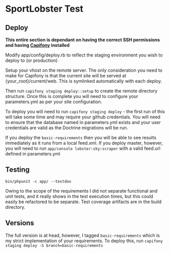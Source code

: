 # SportLobster Test #
## Deploy ##
**This entire section is dependant on having the correct SSH permissions and 
having [Capifony](http://capifony.org/) installed**

Modify app/config/deploy.rb to reflect the staging environment you wish to deploy to (or production)

Setup your vhost on the remote server. The only consideration you need to make for Capifony
is that the current site will be served at {your_root}/current/web. This is symlinked
automatically with each deploy.

Then run `capifony staging deploy::setup` to create the remote directory structure. Once this
is complete you will need to configure your parameters.yml as per your site configuration.

To deploy you will need to run `capifony staging deploy` - the first run of this will take 
some time and may require your github credentials. You will need to ensure that the database 
named in parameters.yml exists and your user credentials are valid as the Doctrine migrations
will be run.

If you deploy the `basic-requirements` then you will be able to see results immediately as it
runs from a local feed.xml.  If you deploy master, however, you will need to run 
`app/console lobster:sky:scraper` with a valid feed.url defined in parameters.yml

## Testing ##
`bin/phpunit -c app/ --testdox` 

Owing to the scope of the requirements I did not separate functional and unit tests, and it really
shows in the test execution times, but this could easily be refactored to be separate.  Test coverage
artifacts are in the build directory.

## Versions ##
The full version is at head, however, I tagged `basic-requirements` which is my strict
implementation of your requirements.  To deploy this, run `capifony staging deploy -S branch=basic-requirements`